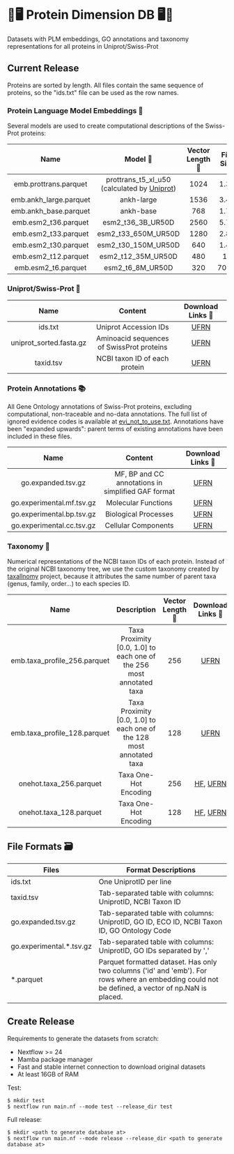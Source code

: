 # 🧬🖥 Protein Dimension DB 🖥🧬

Datasets with PLM embeddings, GO annotations and taxonomy representations for all proteins in Uniprot/Swiss-Prot

## Current Release

Proteins are sorted by length. All files contain the same sequence of proteins, so the "ids.txt" file can be used as the row names.

### Protein Language Model Embeddings 🔢

Several models are used to create computational descriptions of the Swiss-Prot proteins:

|             Name            |                                          Model 🤖                                         | Vector Length 📏 | File Size | Download Links 🔗 |
|:---------------------------:|:--------------------------------------------------------------------------------------:|:------------:|:------------:|:------------:|
|     emb.prottrans.parquet    | prottrans_t5_xl_u50 (calculated by [Uniprot](https://www.uniprot.org/help/embeddings)) |      1024     | 1.3G |   [HF](https://huggingface.co/datasets/pitagoras-alves/swissprot_protein_embeddings-prostt5/resolve/main/emb.prostt5.parquet?download=true), [UFRN](https://ucrania.imd.ufrn.br/~pitagoras/protein_dimension_db/release_1/emb.prottrans.parquet)  |
|     emb.ankh_large.parquet    | ankh-large |      1536     | 3.4G |   [HF](https://huggingface.co/datasets/pitagoras-alves/swissprot_protein_embeddings-ankh/resolve/main/emb.ankh_large.parquet?download=true), [UFRN](https://ucrania.imd.ufrn.br/~pitagoras/protein_dimension_db/release_1/emb.ankh_large.parquet)  |
|     emb.ankh_base.parquet    | ankh-base |      768     | 1.7G |   [HF](https://huggingface.co/datasets/pitagoras-alves/swissprot_protein_embeddings-ankh/resolve/main/emb.ankh_base.parquet?download=true), [UFRN](https://ucrania.imd.ufrn.br/~pitagoras/protein_dimension_db/release_1/emb.ankh_base.parquet)  |
|     emb.esm2_t36.parquet     |                                   esm2_t36_3B_UR50D                                  |      2560     | 5.7G |    [HF](https://huggingface.co/datasets/pitagoras-alves/swissprot_protein_embeddings-esm2/resolve/main/emb.esm2_t36.parquet?download=true), [UFRN](https://ucrania.imd.ufrn.br/~pitagoras/protein_dimension_db/release_1/emb.esm2_t36.parquet)  |
|     emb.esm2_t33.parquet     |                                   esm2_t33_650M_UR50D                                  |      1280     | 2.8G |    [HF](https://huggingface.co/datasets/pitagoras-alves/swissprot_protein_embeddings-esm2/resolve/main/emb.esm2_33.parquet?download=true), [UFRN](https://ucrania.imd.ufrn.br/~pitagoras/protein_dimension_db/release_1/emb.esm2_t33.parquet)   |
|     emb.esm2_t30.parquet     |                                   esm2_t30_150M_UR50D                                  |      640      | 1.4G |    [HF](https://huggingface.co/datasets/pitagoras-alves/swissprot_protein_embeddings-esm2/resolve/main/emb.esm2_t30.parquet?download=true), [UFRN](https://ucrania.imd.ufrn.br/~pitagoras/protein_dimension_db/release_1/emb.esm2_t30.parquet)   |
|     emb.esm2_t12.parquet     |                                   esm2_t12_35M_UR50D                                   |      480      | 1G |    [HF](https://huggingface.co/datasets/pitagoras-alves/swissprot_protein_embeddings-esm2/resolve/main/emb.esm2_t12.parquet?download=true), [UFRN](https://ucrania.imd.ufrn.br/~pitagoras/protein_dimension_db/release_1/emb.esm2_t12.parquet)   |
|      emb.esm2_t6.parquet     |                                    esm2_t6_8M_UR50D                                    |      320      | 700M |    [HF](https://huggingface.co/datasets/pitagoras-alves/swissprot_protein_embeddings-esm2/resolve/main/emb.esm2_t6.parquet?download=true), [UFRN](https://ucrania.imd.ufrn.br/~pitagoras/protein_dimension_db/release_1/emb.esm2_t6.parquet)   |


### Uniprot/Swiss-Prot 🔬

|           Name          |                  Content                  | Download Links 🔗 |
|:-----------------------:|:-----------------------------------------:|:-------------:|
|         ids.txt         |           Uniprot Accession IDs           |       [UFRN](https://ucrania.imd.ufrn.br/~pitagoras/protein_dimension_db/release_1/ids.txt)       |
| uniprot_sorted.fasta.gz | Aminoacid sequences of SwissProt proteins |       [UFRN](https://ucrania.imd.ufrn.br/~pitagoras/protein_dimension_db/release_1/uniprot_sorted.fasta.gz)       |
| taxid.tsv               | NCBI taxon ID of each protein             |       [UFRN](https://ucrania.imd.ufrn.br/~pitagoras/protein_dimension_db/release_1/taxid.tsv)       |

### Protein Annotations 📚

All Gene Ontology annotations of Swiss-Prot proteins, excluding computational, non-traceable and no-data annotations. The full list of ignored evidence codes is available at [evi_not_to_use.txt](evi_not_to_use.txt). Annotations have been "expanded upwards": parent terms of existing annotations have been included in these files.

|            Name           |        Content       | Download Links 🔗 |
|:-------------------------:|:--------------------:|:-------------:|
| go.expanded.tsv.gz        | MF, BP and CC annotations in simplified GAF format |  [UFRN](https://ucrania.imd.ufrn.br/~pitagoras/protein_dimension_db/release_1/go.experimental.cc.tsv.gz)       |
| go.experimental.mf.tsv.gz |  Molecular Functions |       [UFRN](https://ucrania.imd.ufrn.br/~pitagoras/protein_dimension_db/release_1/go.experimental.cc.tsv.gz)       |
| go.experimental.bp.tsv.gz | Biological Processes |       [UFRN](https://ucrania.imd.ufrn.br/~pitagoras/protein_dimension_db/release_1/go.experimental.bp.tsv.gz)       |
| go.experimental.cc.tsv.gz | Cellular Components  |       [UFRN](https://ucrania.imd.ufrn.br/~pitagoras/protein_dimension_db/release_1/go.experimental.mf.tsv.gz)       |

### Taxonomy 🔢

Numerical representations of the NCBI taxon IDs of each protein. Instead of the original NCBI taxonomy tree, we use the custom taxonomy created by [taxallnomy](https://github.com/tetsufmbio/taxallnomy) project, because it attributes the same number of parent taxa (genus, family, order...) to each species ID. 

|             Name            |                                          Description                                         | Vector Length 📏 | Download Links 🔗 |
|:---------------------------:|:--------------------------------------------------------------------------------------:|:-------------:|:-------------:|
| emb.taxa_profile_256.parquet |                                     Taxa Proximity [0.0, 1.0] to each one of the 256 most annotated taxa                                    |      256      |    [UFRN](https://ucrania.imd.ufrn.br/~pitagoras/protein_dimension_db/release_1/emb.taxa_profile_256.parquet)   |
| emb.taxa_profile_128.parquet |                                     Taxa Proximity [0.0, 1.0] to each one of the 128 most annotated taxa                                    |      128      |    [UFRN](https://ucrania.imd.ufrn.br/~pitagoras/protein_dimension_db/release_1/emb.taxa_profile_128.parquet)   |
|    onehot.taxa_256.parquet   |                                  Taxa One-Hot Encoding                                 |      256      |    [HF](https://huggingface.co/datasets/pitagoras-alves/swissprot_protein_taxon_onehot_encoding/resolve/main/onehot.taxa_256.parquet?download=true), [UFRN](https://ucrania.imd.ufrn.br/~pitagoras/protein_dimension_db/release_1/onehot.taxa_256.parquet)   |
|    onehot.taxa_128.parquet   |                                  Taxa One-Hot Encoding                                 |      128      |    [HF](https://huggingface.co/datasets/pitagoras-alves/swissprot_protein_taxon_onehot_encoding/resolve/main/onehot.taxa_128.parquet?download=true), [UFRN](https://ucrania.imd.ufrn.br/~pitagoras/protein_dimension_db/release_1/onehot.taxa_128.parquet)   |

## File Formats 🗃️

| Files                    | Format Descriptions                                                                                                |
|--------------------------|--------------------------------------------------------------------------------------------------------------------|
| ids.txt                  | One UniprotID per line                                                                                             |
| taxid.tsv                | Tab-separated table with columns: UniprotID, NCBI Taxon ID                                                         |
| go.expanded.tsv.gz       | Tab-separated table with columns: UniprotID, GO ID, ECO ID, NCBI Taxon ID, GO Ontology Code                        |
| go.experimental.*.tsv.gz | Tab-separated table with columns: UniprotID, GO IDs separated by ','                                               |
| *.parquet             | Parquet formatted dataset. Has only two columns ('id' and 'emb'). For rows where an embedding could not be defined, a vector of np.NaN is placed. |

## Create Release

Requirements to generate the datasets from scratch:
- Nextflow >= 24
- Mamba package manager
- Fast and stable internet connection to download original datasets
- At least 16GB of RAM

Test:
```
$ mkdir test
$ nextflow run main.nf --mode test --release_dir test
```

Full release:
```
$ mkdir <path to generate database at>
$ nextflow run main.nf --mode release --release_dir <path to generate database at>
```
